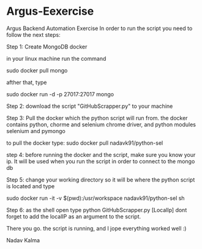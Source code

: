 # Argus-Eexercise
Argus Backend Automation Exercise
In order to run the script you need to follow the next steps:

Step 1: Create MongoDB docker

in your linux machine run the command

sudo docker pull mongo

afther that, type

sudo docker run -d -p 27017:27017 mongo

Step 2:
download the script "GitHubScrapper.py" to your machine

Step 3:
Pull the docker which the python script will run from.
the docker contains python, chorme and selenium chrome driver,
and python modules selenium and pymongo

to pull the docker type:
sudo docker pull nadavk91/python-sel

step 4:
before running the docker and the script, make sure you know your ip.
It will be used when you run the script in order to connect to the mongo db

Step 5:
change your working directory so it will be where the python script is located and type

sudo docker run -it -v $(pwd):/usr/workspace nadavk91/python-sel sh

Step 6:
as the shell open
type
python GitHubScrapper.py [LocalIp]
dont forget to add the localIP as an argument to the script.

There you go. the script is running, and I jope everything worked well :)

Nadav Kalma
